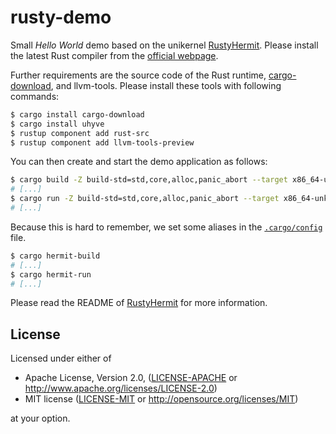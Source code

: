 # rusty-demo

Small *Hello World* demo based on the unikernel [RustyHermit](https://github.com/hermitcore/libhermit-rs).
Please install the latest Rust compiler from the [official webpage](https://www.rust-lang.org/).

Further requirements are the source code of the Rust runtime, [cargo-download](https://crates.io/crates/cargo-download), and llvm-tools.
Please install these tools with following commands:

```sh
$ cargo install cargo-download
$ cargo install uhyve
$ rustup component add rust-src
$ rustup component add llvm-tools-preview
```

You can then create and start the demo application as follows:

```sh
$ cargo build -Z build-std=std,core,alloc,panic_abort --target x86_64-unknown-hermit
# [...]
$ cargo run -Z build-std=std,core,alloc,panic_abort --target x86_64-unknown-hermit
# [...]
```

Because this is hard to remember, we set some aliases in the [`.cargo/config`](https://github.com/hermitcore/rusty-demo/blob/master/.cargo/config) file.
```sh
$ cargo hermit-build
# [...]
$ cargo hermit-run
# [...]
```

Please read the README of [RustyHermit](https://github.com/hermitcore/libhermit-rs) for more information.

## License

Licensed under either of

* Apache License, Version 2.0, ([LICENSE-APACHE](LICENSE-APACHE) or http://www.apache.org/licenses/LICENSE-2.0)
* MIT license ([LICENSE-MIT](LICENSE-MIT) or http://opensource.org/licenses/MIT)

at your option.
